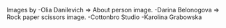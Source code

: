 Images by
    -Olia Danilevich => About person image.
    -Darina Belonogova => Rock paper scissors image.
    -Cottonbro Studio
    -Karolina Grabowska